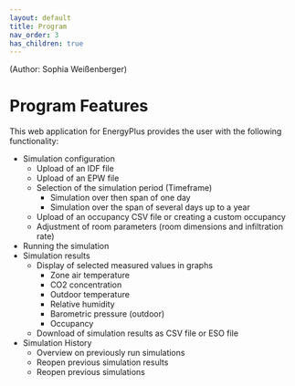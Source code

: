 ```yaml
---
layout: default
title: Program
nav_order: 3
has_children: true
---
```


(Author: Sophia Weißenberger) 
# Program Features

This web application for EnergyPlus provides the user with the following functionality:

   * Simulation configuration
      * Upload of an IDF file
      * Upload of an EPW file
      * Selection of the simulation period (Timeframe)
         * Simulation over then span of one day
         * Simulation over the span of several days up to a year
      * Upload of an occupancy CSV file or creating a custom occupancy
      * Adjustment of room parameters (room dimensions and infiltration rate)
   * Running the simulation
   * Simulation results
      * Display of selected measured values in graphs
         * Zone air temperature
         * CO2 concentration
         * Outdoor temperature
         * Relative humidity
         * Barometric pressure (outdoor)
         * Occupancy
      * Download of simulation results as CSV file or ESO file
   * Simulation History
      * Overview on previously run simulations
      * Reopen previous simulation results
      * Reopen previous simulations
